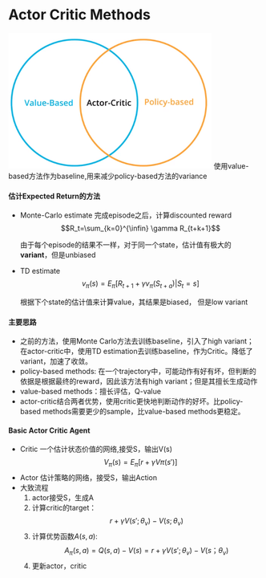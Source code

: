 # Actor Critic Methods
![avatar](./imgs/ac.png)
使用value-based方法作为baseline,用来减少policy-based方法的variance
#### 估计Expected Return的方法
* Monte-Carlo estimate
  完成episode之后，计算discounted reward
  $$R_t=\sum_{k=0}^{\infin} \gamma R_{t+k+1}$$

  由于每个episode的结果不一样，对于同一个state，估计值有极大的**variant**，但是unbiased
* TD estimate
   $$v_\pi (s) = E_\pi[R_{t+1} + \gamma v_\pi(S_{t+a})|S_t=s]$$

   根据下个state的估计值来计算value，其结果是biased， 但是low variant

#### 主要思路
* 之前的方法，使用Monte Carlo方法去训练baseline，引入了high variant；
在actor-critic中，使用TD estimation去训练baseline，作为Critic。降低了variant，加速了收敛。
* policy-based methods: 在一个trajectory中，可能动作有好有坏，但判断的依据是根据最终的reward，因此该方法有high variant；但是其擅长生成动作
* value-based methods：擅长评估，Q-value
* actor-critic结合两者优势，使用critic更快地判断动作的好坏。比policy-based methods需要更少的sample，比value-based methods更稳定。
  
#### Basic Actor Critic Agent
* Critic
一个估计状态价值的网络,接受S，输出V(s)
$$V_π(s)=E_π[r+\gamma Vπ(s′)]$$
* Actor
估计策略的网络，接受S，输出Action
* 大致流程
    1. actor接受S，生成A
    2. 计算critic的target：
        $$r+\gamma V(s';\theta_v)-V(s;\theta_v)$$
    3. 计算优势函数$A(s,a)$:
        $$A_\pi (s,a)=Q (s,a) -V (s)=r+\gamma V(s';\theta_v)-V (s；\theta_v)$$
    4. 更新actor，critic